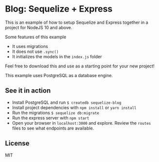 # Blog: Sequelize + Express

This is an example of how to setup Sequelize and Express together in a project for NodeJS 10 and above.

Some features of this example

* It uses migrations
* It does not use `.sync()`
* It initializes the models in the `index.js` folder

Feel free to download this and use as a starting point for your new project!

This example uses PostgreSQL as a database engine.

## See it in action

* Install PostgreSQL and run `$ createdb sequelize-blog`
* Install project dependencies with `npm install` or `yarn install`
* Run the migrations `$ sequelize db:migrate`
* Run the express server with `npm start`
* Open your browser in `localhost:3000` and explore. Review the `routes` files to see what endpoints are available.

## License

MIT
